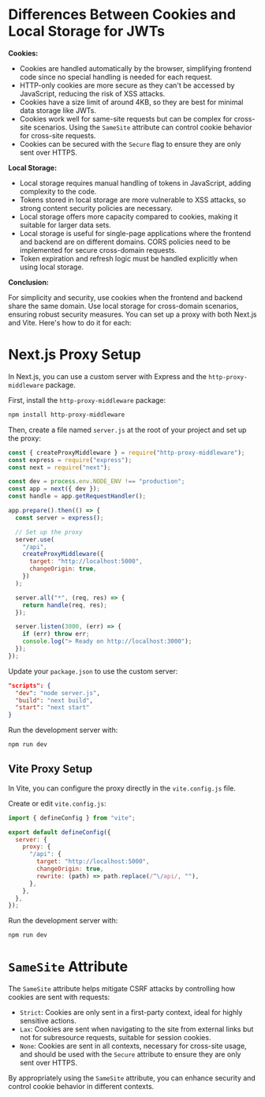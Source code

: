 # Differences Between Cookies and Local Storage for JWTs

**Cookies:**

- Cookies are handled automatically by the browser, simplifying frontend code since no special handling is needed for each request.
- HTTP-only cookies are more secure as they can't be accessed by JavaScript, reducing the risk of XSS attacks.
- Cookies have a size limit of around 4KB, so they are best for minimal data storage like JWTs.
- Cookies work well for same-site requests but can be complex for cross-site scenarios. Using the `SameSite` attribute can control cookie behavior for cross-site requests.
- Cookies can be secured with the `Secure` flag to ensure they are only sent over HTTPS.

**Local Storage:**

- Local storage requires manual handling of tokens in JavaScript, adding complexity to the code.
- Tokens stored in local storage are more vulnerable to XSS attacks, so strong content security policies are necessary.
- Local storage offers more capacity compared to cookies, making it suitable for larger data sets.
- Local storage is useful for single-page applications where the frontend and backend are on different domains. CORS policies need to be implemented for secure cross-domain requests.
- Token expiration and refresh logic must be handled explicitly when using local storage.

**Conclusion:**

For simplicity and security, use cookies when the frontend and backend share the same domain. Use local storage for cross-domain scenarios, ensuring robust security measures. You can set up a proxy with both Next.js and Vite. Here's how to do it for each:

# Next.js Proxy Setup

In Next.js, you can use a custom server with Express and the `http-proxy-middleware` package.

First, install the `http-proxy-middleware` package:

```bash
npm install http-proxy-middleware
```

Then, create a file named `server.js` at the root of your project and set up the proxy:

```javascript
const { createProxyMiddleware } = require("http-proxy-middleware");
const express = require("express");
const next = require("next");

const dev = process.env.NODE_ENV !== "production";
const app = next({ dev });
const handle = app.getRequestHandler();

app.prepare().then(() => {
  const server = express();

  // Set up the proxy
  server.use(
    "/api",
    createProxyMiddleware({
      target: "http://localhost:5000",
      changeOrigin: true,
    })
  );

  server.all("*", (req, res) => {
    return handle(req, res);
  });

  server.listen(3000, (err) => {
    if (err) throw err;
    console.log("> Ready on http://localhost:3000");
  });
});
```

Update your `package.json` to use the custom server:

```json
"scripts": {
  "dev": "node server.js",
  "build": "next build",
  "start": "next start"
}
```

Run the development server with:

```bash
npm run dev
```

## Vite Proxy Setup

In Vite, you can configure the proxy directly in the `vite.config.js` file.

Create or edit `vite.config.js`:

```javascript
import { defineConfig } from "vite";

export default defineConfig({
  server: {
    proxy: {
      "/api": {
        target: "http://localhost:5000",
        changeOrigin: true,
        rewrite: (path) => path.replace(/^\/api/, ""),
      },
    },
  },
});
```

Run the development server with:

```bash
npm run dev
```

# `SameSite` Attribute

The `SameSite` attribute helps mitigate CSRF attacks by controlling how cookies are sent with requests:

- `Strict`: Cookies are only sent in a first-party context, ideal for highly sensitive actions.
- `Lax`: Cookies are sent when navigating to the site from external links but not for subresource requests, suitable for session cookies.
- `None`: Cookies are sent in all contexts, necessary for cross-site usage, and should be used with the `Secure` attribute to ensure they are only sent over HTTPS.

By appropriately using the `SameSite` attribute, you can enhance security and control cookie behavior in different contexts.
